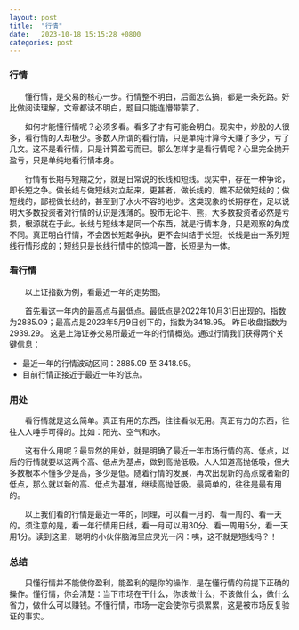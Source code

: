 ```yaml
---
layout: post
title:  "行情"
date:   2023-10-18 15:15:28 +0800
categories: post
---
```


###  行情

&#8195;&#8195;懂行情，是交易的核心一步。行情整不明白，后面怎么搞，都是一条死路。好比做阅读理解，文章都读不明白，题目只能连懵带蒙了。

&#8195;&#8195;如何才能懂行情呢？必须多看。看多了才有可能会明白。现实中，炒股的人很多，看行情的人却极少。多数人所谓的看行情，只是单纯计算今天赚了多少，亏了几文。这不是看行情，只是计算盈亏而已。那么怎样才是看行情呢？心里完全抛开盈亏，只是单纯地看行情本身。

&#8195;&#8195;行情有长期与短期之分，就是日常说的长线和短线。现实中，存在一种争论，即长短之争。做长线与做短线对立起来，更甚者，做长线的，瞧不起做短线的；做短线的，鄙视做长线的，甚至到了水火不容的地步。这类现象的长期存在，足以说明大多数投资者对行情的认识是浅薄的。股市无论牛、熊，大多数投资者必然是亏损，根源就在于此。长线与短线本是同一个东西，就是行情本身，只是观察的角度不同。真正明白行情，不会因长短起争执，更不会纠结于长短。长线是由一系列短线行情形成的；短线只是长线行情中的惊鸿一瞥，长短是为一体。

### 看行情

&#8195;&#8195;以上证指数为例，看最近一年的走势图。

&#8195;&#8195;首先看这一年内的最高点与最低点。最低点是2022年10月31日出现的，指数为2885.09；最高点是2023年5月9日创下的，指数为3418.95。 昨日收盘指数为2939.29。 这是上海证券交易所最近一年的行情概览。通过行情我们获得两个关键信息：
+ 最近一年的行情波动区间：2885.09 至 3418.95。
+ 目前行情正接近于最近一年的低点。

### 用处

&#8195;&#8195;看行情就是这么简单。真正有用的东西，往往看似无用。真正有力的东西，往往人人唾手可得的。比如：阳光、空气和水。

&#8195;&#8195;这有什么用呢？最显然的用处，就是明确了最近一年市场行情的高、低点，以后的行情就要以这两个高、低点为基点，做到高抛低吸。人人知道高抛低吸，但大多数根本不懂多少是高，多少是低。随着行情的发展，再次出现新的高点或者新的低点，那么就以新的高、低点为基准，继续高抛低吸。最简单的，往往是最有用的。

&#8195;&#8195;以上我们看的行情是最近一年的，同理，可以看一月的、看一周的、看一天的。须注意的是，看一年行情用日线，看一月可以用30分、看一周用5分，看一天用1分。读到这里，聪明的小伙伴脑海里应灵光一闪：咦，这不就是短线吗？！


### 总结

&#8195;&#8195;只懂行情并不能使你盈利，能盈利的是你的操作，是在懂行情的前提下正确的操作。懂行情，你会清楚：当下市场在干什么，你该做什么，不该做什么，做什么省力，做什么可以赚钱。不懂行情，市场一定会使你亏损累累，这是被市场反复验证的事实。
